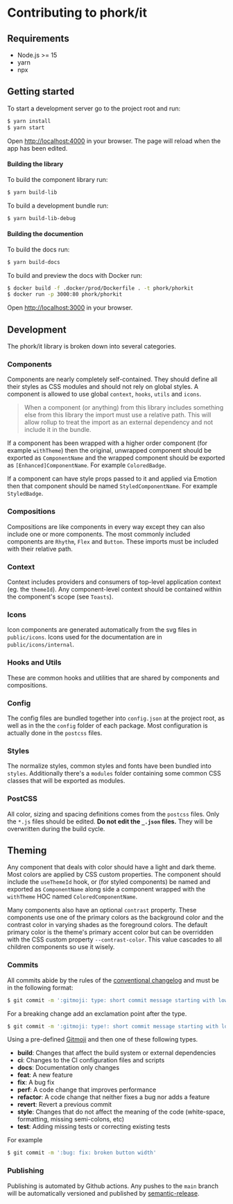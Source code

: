 # Contributing to phork/it

## Requirements

- Node.js >= 15
- yarn
- npx

## Getting started

To start a development server go to the project root and run:

```bash
$ yarn install
$ yarn start
```

Open [http://localhost:4000](http://localhost:4000) in your browser. The page will reload when the app has been edited.

#### Building the library

To build the component library run:

```bash
$ yarn build-lib
```

To build a development bundle run:

```bash
$ yarn build-lib-debug
```

#### Building the documention

To build the docs run:

```bash
$ yarn build-docs
```

To build and preview the docs with Docker run:

```bash
$ docker build -f .docker/prod/Dockerfile . -t phork/phorkit
$ docker run -p 3000:80 phork/phorkit
```

Open [http://localhost:3000](http://localhost:3000) in your browser.

## Development

The phork/it library is broken down into several categories.

### Components

Components are nearly completely self-contained. They should define all their styles as CSS modules and should not rely on global styles. A component is allowed to use global `context`, `hooks`, `utils` and `icons`.

> When a component (or anything) from this library includes something else from this library the import must use a relative path. This will allow rollup to treat the import as an external dependency and not include it in the bundle.

If a component has been wrapped with a higher order component (for example `withTheme`) then the original, unwrapped component should be exported as `ComponentName` and the wrapped component should be exported as `[Enhanced]ComponentName`. For example `ColoredBadge`.

If a component can have style props passed to it and applied via Emotion then that component should be named `StyledComponentName`. For example `StyledBadge`.

### Compositions

Compositions are like components in every way except they can also include one or more components. The most commonly included components are `Rhythm`, `Flex` and `Button`. These imports must be included with their relative path.

### Context

Context includes providers and consumers of top-level application context (eg. the `themeId`). Any component-level context should be contained within the component's scope (see `Toasts`).

### Icons

Icon components are generated automatically from the svg files in `public/icons`. Icons used for the documentation are in `public/icons/internal`.

### Hooks and Utils

These are common hooks and utilities that are shared by components and compositions.

### Config

The config files are bundled together into `config.json` at the project root, as well as in the the `config` folder of each package. Most configuration is actually done in the `postcss` files.

### Styles

The normalize styles, common styles and fonts have been bundled into `styles`. Additionally there's a `modules` folder containing some common CSS classes that will be exported as modules.

### PostCSS

All color, sizing and spacing definitions comes from the `postcss` files. Only the `*.js` files should be edited. **Do not edit the `_.json` files.** They will be overwritten during the build cycle.

## Theming

Any component that deals with color should have a light and dark theme. Most colors are applied by CSS custom properties. The component should include the `useThemeId` hook, or (for styled components) be named and exported as `ComponentName` along side a component wrapped with the `withTheme` HOC named `ColoredComponentName`.

Many components also have an optional `contrast` property. These components use one of the primary colors as the background color and the contrast color in varying shades as the foreground colors. The default primary color is the theme's primary accent color but can be overridden with the CSS custom property `--contrast-color`. This value cascades to all children components so use it wisely.

### Commits

All commits abide by the rules of the [conventional changelog](https://github.com/conventional-changelog/commitlint) and must be in the following format:

```bash
$ git commit -m ':gitmoji: type: short commit message starting with lowercase'
```

For a breaking change add an exclamation point after the type.

```bash
$ git commit -m ':gitmoji: type!: short commit message starting with lowercase'
```

Using a pre-defined [Gitmoji](https://gitmoji.dev/) and then one of these following types.

- **build**: Changes that affect the build system or external dependencies
- **ci**: Changes to the CI configuration files and scripts
- **docs**: Documentation only changes
- **feat**: A new feature
- **fix**: A bug fix
- **perf**: A code change that improves performance
- **refactor**: A code change that neither fixes a bug nor adds a feature
- **revert**: Revert a previous commit
- **style**: Changes that do not affect the meaning of the code (white-space, formatting, missing semi-colons, etc)
- **test**: Adding missing tests or correcting existing tests

For example

```bash
$ git commit -m ':bug: fix: broken button width'
```

### Publishing

Publishing is automated by Github actions. Any pushes to the `main` branch will be automatically versioned and published by [semantic-release](https://semantic-release.gitbook.io/semantic-release/).
